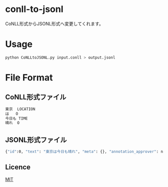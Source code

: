 # conll-to-jsonl
CoNLL形式からJSONL形式へ変更してくれます。

# Usage

```bash
python CoNLLtoJSONL.py input.conll > output.jsonl
```

# File Format
## CoNLL形式ファイル
```bash
東京	LOCATION
は	O
今日も	TIME
晴れ	O
```

## JSONL形式ファイル
```bash
{"id":0, "text": "東京は今日も晴れ", "meta": {}, "annotation_approver": null, "comment_count": 0, "labels": [[0,2, "LOCATION"],[3,5,"TIME"]]}
```

## Licence

[MIT](https://en.wikipedia.org/wiki/MIT_License)


